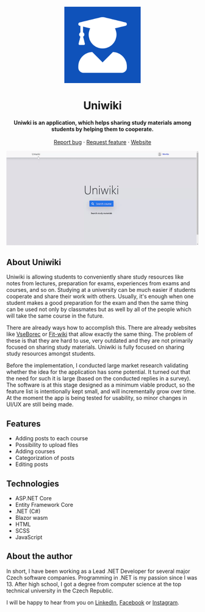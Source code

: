 <p align="center">
  <a href="https://uniwiki.azurewebsites.net">
    <img src="https://raw.githubusercontent.com/SindelarPetr/Uniwiki/master/Uniwiki/Uniwiki.Client.Host/wwwroot/android-chrome-512x512.png" alt="Uniwiki logo" width="200" height="200">
  </a>
</p>

<h1 align="center">Uniwiki</h1>

<p align="center">
  <strong>Uniwki is an application, which helps sharing study materials among students by helping them to cooperate.</strong>
  <br>
  <br>
  <a href="https://github.com/SindelarPetr/Uniwiki/issues/new?template=bug_report.md">Report bug</a>
  ·
  <a href="https://github.com/SindelarPetr/Uniwiki/issues/new?template=feature_request.md">Request feature</a>
  ·
  <a href="https://uniwiki.azurewebsites.net/">Website</a>
</p>

<p align="center">
  <img src="https://raw.githubusercontent.com/SindelarPetr/Uniwiki/master/Showcase/Demo.gif" alt="Uniwiki demo">
</p>

## About Uniwiki
Uniwiki is allowing students to conveniently share study resources like notes from lectures, preparation for exams, experiences from exams and courses, and so on. Studying at a university can be much easier if students cooperate and share their work with others. Usually, it's enough when one student makes a good preparation for the exam and then the same thing can be used not only by classmates but as well by all of the people which will take the same course in the future.

There are already ways how to accomplish this. There are already websites like [VseBorec](https://vseborec.cz/) or [Fit-wiki](https://fit-wiki.cz/) that allow exactly the same thing. The problem of these is that they are hard to use, very outdated and they are not primarily focused on sharing study materials. Uniwiki is fully focused on sharing study resources amongst students.

Before the implementation, I conducted large market research validating whether the idea for the application has some potential. It turned out that the need for such it is large (based on the conducted replies in a survey). The software is at this stage designed as a minimum viable product, so the feature list is intentionally kept small, and will incrementally grow over time. At the moment the app is being tested for usability, so minor changes in UI/UX are still being made.

## Features
* Adding posts to each course
* Possibility to upload files
* Adding courses
* Categorization of posts
* Editing posts

## Technologies
* ASP.NET Core
* Entity Framework Core
* .NET (C#)
* Blazor wasm
* HTML
* SCSS
* JavaScript

## About the author
In short, I have been working as a Lead .NET Developer for several major Czech software companies. Programming in .NET is my passion since I was 13. After high school, I got a degree from computer science at the top technical university in the Czech Republic.

I will be happy to hear from you on [LinkedIn](https://www.linkedin.com/in/petr-sindelar), [Facebook](https://www.facebook.com/petr.sindelar) or [Instagram](https://www.instagram.com/petr_sindelar_official/).
